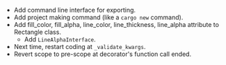 - Add command line interface for exporting.
- Add project making command (like a `cargo new` command).
- Add fill_color, fill_alpha, line_color, line_thickness, line_alpha attribute to Rectangle class.
  - Add `LineAlphaInterface`.
- Next time, restart coding at `_validate_kwargs`.
- Revert scope to pre-scope at decorator's function call ended.
